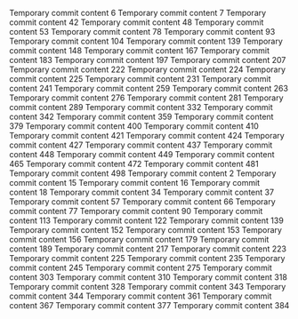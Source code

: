 Temporary commit content 6
Temporary commit content 7
Temporary commit content 42
Temporary commit content 48
Temporary commit content 53
Temporary commit content 78
Temporary commit content 93
Temporary commit content 104
Temporary commit content 139
Temporary commit content 148
Temporary commit content 167
Temporary commit content 183
Temporary commit content 197
Temporary commit content 207
Temporary commit content 222
Temporary commit content 224
Temporary commit content 225
Temporary commit content 231
Temporary commit content 241
Temporary commit content 259
Temporary commit content 263
Temporary commit content 276
Temporary commit content 281
Temporary commit content 289
Temporary commit content 332
Temporary commit content 342
Temporary commit content 359
Temporary commit content 379
Temporary commit content 400
Temporary commit content 410
Temporary commit content 421
Temporary commit content 424
Temporary commit content 427
Temporary commit content 437
Temporary commit content 448
Temporary commit content 449
Temporary commit content 465
Temporary commit content 472
Temporary commit content 481
Temporary commit content 498
Temporary commit content 2
Temporary commit content 15
Temporary commit content 16
Temporary commit content 18
Temporary commit content 34
Temporary commit content 37
Temporary commit content 57
Temporary commit content 66
Temporary commit content 77
Temporary commit content 90
Temporary commit content 113
Temporary commit content 122
Temporary commit content 139
Temporary commit content 152
Temporary commit content 153
Temporary commit content 156
Temporary commit content 179
Temporary commit content 189
Temporary commit content 217
Temporary commit content 223
Temporary commit content 225
Temporary commit content 235
Temporary commit content 245
Temporary commit content 275
Temporary commit content 303
Temporary commit content 310
Temporary commit content 318
Temporary commit content 328
Temporary commit content 343
Temporary commit content 344
Temporary commit content 361
Temporary commit content 367
Temporary commit content 377
Temporary commit content 384

